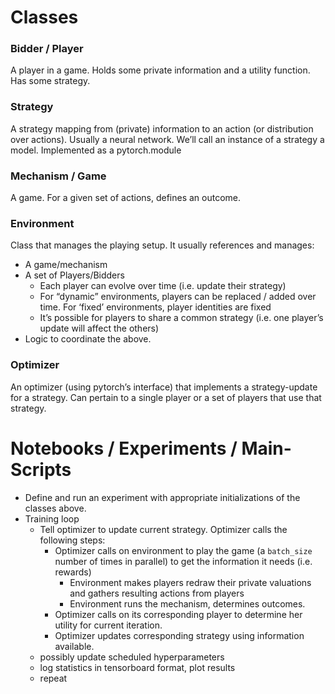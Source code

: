 # Classes

### Bidder / Player
A player in a game. Holds some private information and a utility function. Has some strategy.

### Strategy
A strategy mapping from (private) information to an action (or distribution over actions). Usually a neural network. We’ll call an instance of a strategy a model.
Implemented as a pytorch.module


### Mechanism / Game
A game. For a given set of actions, defines an outcome.

### Environment
Class that manages the playing setup. It usually references and manages:
* A game/mechanism
* A set of Players/Bidders
    * 	Each player can evolve over time (i.e. update their strategy)
    *	For “dynamic” environments, players can be replaced / added over time. For ‘fixed’ environments, player identities are fixed
    * 	It’s possible for players to share a common strategy (i.e. one player’s update will affect the others)
* Logic to coordinate the above.

### Optimizer
An optimizer (using pytorch’s interface) that implements a strategy-update for a strategy. Can pertain to a single player or a set of players that use that strategy.


# Notebooks / Experiments / Main-Scripts

* Define and run an experiment with appropriate initializations of the classes above.
* Training loop
    * Tell optimizer to update current strategy. Optimizer calls the following steps:
        * Optimizer calls on environment to play the game (a `batch_size` number of times in parallel) to get the information it needs (i.e. rewards)
            * Environment makes players redraw their private valuations and gathers resulting actions from players
            * Environment runs the mechanism, determines outcomes.
        * Optimizer calls on its corresponding player to determine her utility for current iteration.
        * Optimizer updates corresponding strategy using information available.
    * possibly update scheduled hyperparameters
    * log statistics in tensorboard format, plot results
    * repeat